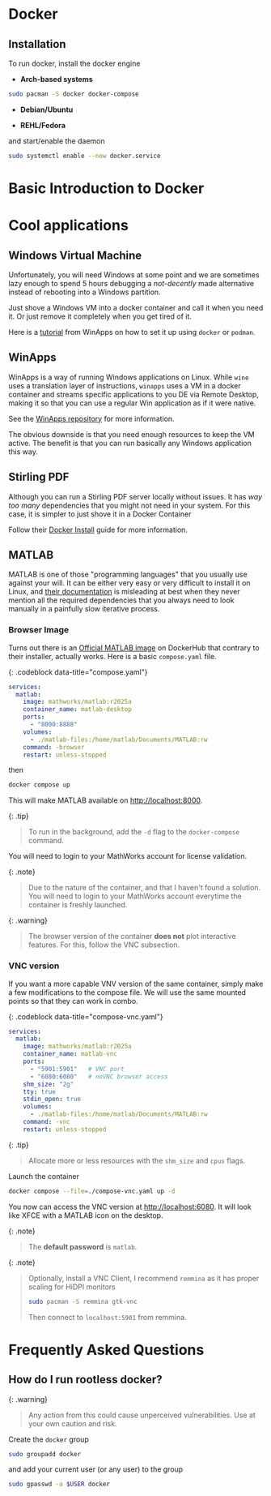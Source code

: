 # Docker

## Installation

To run docker, install the docker engine

* **Arch-based systems**
```bash
sudo pacman -S docker docker-compose
```

* **Debian/Ubuntu**

* **REHL/Fedora**

and start/enable the daemon

```bash
sudo systemctl enable --now docker.service
```

# Basic Introduction to Docker

# Cool applications

## Windows Virtual Machine

Unfortunately, you will need Windows at some point and we are sometimes lazy enough to spend 5 hours debugging a _not-decently_ made alternative instead of rebooting into a Windows partition.

Just shove a Windows VM into a docker container and call it when you need it. Or just remove it completely when you get tired of it.

Here is a [tutorial](https://github.com/winapps-org/winapps/blob/main/docs/docker.md) from WinApps on how to set it up using `docker` or `podman`.

## WinApps

WinApps is a way of running Windows applications on Linux. While `wine` uses a translation layer of instructions, `winapps` uses a VM in a docker container and streams specific applications to you DE via Remote Desktop, making it so that you can use a regular Win application as if it were native.

See the [WinApps repository](https://github.com/winapps-org/winapps) for more information.

The obvious downside is that you need enough resources to keep the VM active. The benefit is that you can run basically any Windows application this way.

## Stirling PDF

Although you can run a Stirling PDF server locally without issues. It has _way too many_ dependencies that you might not need in your system. For this case, it is simpler to just shove it in a Docker Container

Follow their [Docker Install](https://docs.stirlingpdf.com/Installation/Docker%20Install/) guide for more information.

## MATLAB

MATLAB is one of those "programming languages" that you usually use against your will. It can be either very easy or very difficult to install it on Linux, and [their documentation](https://www.mathworks.com/help/install/ug/install-products-with-internet-connection.html) is misleading at best when they never mention all the required dependencies that you always need to look manually in a painfully slow iterative process.

### Browser Image

Turns out there is an [Official MATLAB image](https://hub.docker.com/r/mathworks/matlab) on DockerHub that contrary to their installer, actually works. Here is a basic `compose.yaml` file.

{: .codeblock data-title="compose.yaml"}
```yaml
services:
  matlab:
    image: mathworks/matlab:r2025a
    container_name: matlab-desktop
    ports:
      - "8000:8888"
    volumes:
      - ./matlab-files:/home/matlab/Documents/MATLAB:rw
    command: -browser
    restart: unless-stopped
```
then
```bash
docker compose up
```
This will make MATLAB available on [http://localhost:8000](http://localhost:8000).

{: .tip}
> To run in the background, add the `-d` flag to the `docker-compose` command.

You will need to login to your MathWorks account for license validation.

{: .note}
> Due to the nature of the container, and that I haven't found a solution. You will need to login to your MathWorks account everytime the container is freshly launched.

{: .warning}
> The browser version of the container **does not** plot interactive features. For this, follow the VNC subsection.

### VNC version

If you want a more capable VNV version of the same container, simply make a few modifications to the compose file. We will use the same mounted points so that they can work in combo.

{: .codeblock data-title="compose-vnc.yaml"}
```yaml
services:
  matlab:
    image: mathworks/matlab:r2025a
    container_name: matlab-vnc
    ports:
      - "5901:5901"   # VNC port
      - "6080:6080"   # noVNC browser access
    shm_size: "2g"
    tty: true
    stdin_open: true
    volumes:
      - ./matlab-files:/home/matlab/Documents/MATLAB:rw
    command: -vnc
    restart: unless-stopped
```

{: .tip}
> Allocate more or less resources with the `shm_size` and `cpus` flags.




Launch the container
```bash
docker compose --file=./compose-vnc.yaml up -d
```
You now can access the VNC version at [http://localhost:6080](http://localhost:6080). It will look like XFCE with a MATLAB icon on the desktop.

{: .note}
> The **default password** is `matlab`.

{: .note}
>Optionally, install a VNC Client, I recommend `remmina` as it has proper scaling for HiDPI monitors
>
>```bash
>sudo pacman -S remmina gtk-vnc
>```
>Then connect to `localhost:5901` from remmina.






# Frequently Asked Questions

## How do I run rootless docker?

{: .warning}
>Any action from this could cause unperceived vulnerabilities. Use at your own caution and risk.

Create the `docker` group

```bash
sudo groupadd docker
```

and add your current user (or any user) to the group
```bash
sudo gpasswd -a $USER docker
```

